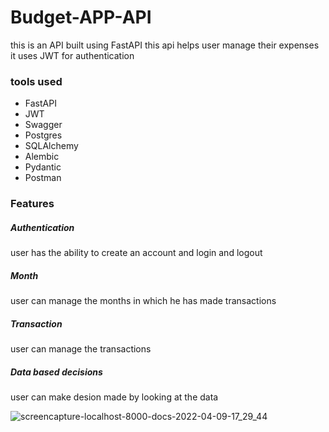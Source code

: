 # Budget-APP-API
this is an API built using FastAPI this api helps user manage their expenses it uses JWT for authentication
### tools used

- FastAPI
- JWT
- Swagger
- Postgres
- SQLAlchemy
- Alembic
- Pydantic
- Postman

### Features
##### Authentication
user has the ability to create an account and login and logout
##### Month
user can manage the months in which he has made transactions
##### Transaction
user can manage the transactions
##### Data based decisions
user can make desion made by looking at the data

![screencapture-localhost-8000-docs-2022-04-09-17_29_44](https://user-images.githubusercontent.com/93770002/162574242-8f05f570-03b4-450a-84b2-42ef491511e1.png)
